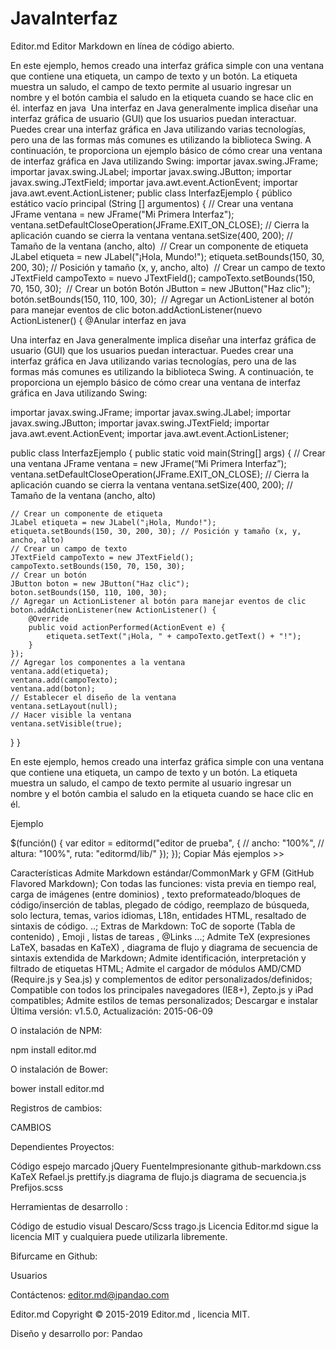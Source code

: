 # JavaInterfaz
Editor.md
Editor Markdown en línea de código abierto.

En este ejemplo, hemos creado una interfaz gráfica simple con una ventana que contiene una etiqueta, un campo de texto y un botón. La etiqueta muestra un saludo, el campo de texto permite al usuario ingresar un nombre y el botón cambia el saludo en la etiqueta cuando se hace clic en él.
interfaz en java
​
Una interfaz en Java generalmente implica diseñar una interfaz gráfica de usuario (GUI) que los usuarios puedan interactuar. Puedes crear una interfaz gráfica en Java utilizando varias tecnologías, pero una de las formas más comunes es utilizando la biblioteca Swing. A continuación, te proporciona un ejemplo básico de cómo crear una ventana de interfaz gráfica en Java utilizando Swing:
​
importar javax.swing.JFrame;
importar javax.swing.JLabel;
importar javax.swing.JButton;
importar javax.swing.JTextField;
importar java.awt.event.ActionEvent;
importar java.awt.event.ActionListener;
​
public class InterfazEjemplo {
    público estático vacío principal (String [] argumentos) {
        // Crear una ventana
        JFrame ventana = new JFrame("Mi Primera Interfaz");
        ventana.setDefaultCloseOperation(JFrame.EXIT_ON_CLOSE); // Cierra la aplicación cuando se cierra la ventana
        ventana.setSize(400, 200); // Tamaño de la ventana (ancho, alto)
​
        // Crear un componente de etiqueta
        JLabel etiqueta = new JLabel("¡Hola, Mundo!");
        etiqueta.setBounds(150, 30, 200, 30); // Posición y tamaño (x, y, ancho, alto)
​
        // Crear un campo de texto
        JTextField campoTexto = nuevo JTextField();
        campoTexto.setBounds(150, 70, 150, 30);
​
        // Crear un botón
        Botón JButton = new JButton("Haz clic");
        botón.setBounds(150, 110, 100, 30);
​
        // Agregar un ActionListener al botón para manejar eventos de clic
        boton.addActionListener(nuevo ActionListener() {
            @Anular
interfaz en java

Una interfaz en Java generalmente implica diseñar una interfaz gráfica de usuario (GUI) que los usuarios puedan interactuar. Puedes crear una interfaz gráfica en Java utilizando varias tecnologías, pero una de las formas más comunes es utilizando la biblioteca Swing. A continuación, te proporciona un ejemplo básico de cómo crear una ventana de interfaz gráfica en Java utilizando Swing:

importar javax.swing.JFrame;
importar javax.swing.JLabel;
importar javax.swing.JButton;
importar javax.swing.JTextField;
importar java.awt.event.ActionEvent;
importar java.awt.event.ActionListener;

public class InterfazEjemplo {
public static void main(String[] args) {
// Crear una ventana
JFrame ventana = new JFrame(“Mi Primera Interfaz”);
ventana.setDefaultCloseOperation(JFrame.EXIT_ON_CLOSE); // Cierra la aplicación cuando se cierra la ventana
ventana.setSize(400, 200); // Tamaño de la ventana (ancho, alto)

    // Crear un componente de etiqueta
    JLabel etiqueta = new JLabel("¡Hola, Mundo!");
    etiqueta.setBounds(150, 30, 200, 30); // Posición y tamaño (x, y, ancho, alto)
    // Crear un campo de texto
    JTextField campoTexto = new JTextField();
    campoTexto.setBounds(150, 70, 150, 30);
    // Crear un botón
    JButton boton = new JButton("Haz clic");
    boton.setBounds(150, 110, 100, 30);
    // Agregar un ActionListener al botón para manejar eventos de clic
    boton.addActionListener(new ActionListener() {
        @Override
        public void actionPerformed(ActionEvent e) {
            etiqueta.setText("¡Hola, " + campoTexto.getText() + "!");
        }
    });
    // Agregar los componentes a la ventana
    ventana.add(etiqueta);
    ventana.add(campoTexto);
    ventana.add(boton);
    // Establecer el diseño de la ventana
    ventana.setLayout(null);
    // Hacer visible la ventana
    ventana.setVisible(true);
}
}

En este ejemplo, hemos creado una interfaz gráfica simple con una ventana que contiene una etiqueta, un campo de texto y un botón. La etiqueta muestra un saludo, el campo de texto permite al usuario ingresar un nombre y el botón cambia el saludo en la etiqueta cuando se hace clic en él.

Ejemplo
<enlace rel="hoja de estilo" href="editormd/css/editormd.css" />
<div id="editor-prueba">
    <textarea style="display:none;">### Editor.md

**Editor.md**: el editor de rebajas en línea integrable de código abierto, basado en CodeMirror, jQuery y Marked.
    </textarea>
</div>
<script src="https://cdnjs.cloudflare.com/ajax/libs/jquery/1.11.3/jquery.min.js"></script>
<script src="editormd/editormd.min.js"></script>
<tipo de script="texto/javascript">
    $(función() {
        var editor = editormd("editor de prueba", {
            // ancho: "100%",
            // altura: "100%",
            ruta: "editormd/lib/"
        });
    });
</script>
Copiar
Más ejemplos >>

Características
Admite Markdown estándar/CommonMark y GFM (GitHub Flavored Markdown);
Con todas las funciones: vista previa en tiempo real, carga de imágenes (entre dominios) , texto preformateado/bloques de código/inserción de tablas, plegado de código, reemplazo de búsqueda, solo lectura, temas, varios idiomas, L18n, entidades HTML, resaltado de sintaxis de código. ..;
Extras de Markdown: ToC de soporte (Tabla de contenido) , Emoji , listas de tareas , @Links ...;
Admite TeX (expresiones LaTeX, basadas en KaTeX) , diagrama de flujo y diagrama de secuencia de sintaxis extendida de Markdown;
Admite identificación, interpretación y filtrado de etiquetas HTML;
Admite el cargador de módulos AMD/CMD (Require.js y Sea.js) y complementos de editor personalizados/definidos;
Compatible con todos los principales navegadores (IE8+), Zepto.js y iPad compatibles;
Admite estilos de temas personalizados;
Descargar e instalar
Última versión: v1.5.0, Actualización: 2015-06-09



 


O instalación de NPM:

npm install editor.md



O instalación de Bower:

bower install editor.md




Registros de cambios:

CAMBIOS

Dependientes
Proyectos:

Código espejo
marcado
jQuery
FuenteImpresionante
github-markdown.css
KaTeX
Refael.js
prettify.js
diagrama de flujo.js
diagrama de secuencia.js
Prefijos.scss

Herramientas de desarrollo :

Código de estudio visual
Descaro/Scss
trago.js
Licencia
Editor.md sigue la licencia MIT y cualquiera puede utilizarla libremente.





Bifurcame en Github:







Usuarios

Contáctenos: editor.md@ipandao.com


Editor.md
Copyright © 2015-2019 Editor.md , licencia MIT.

Diseño y desarrollo por: Pandao     
